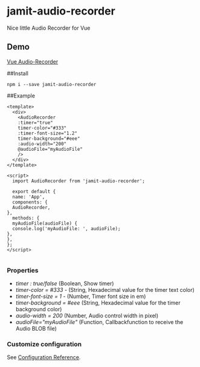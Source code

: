 # jamit-audio-recorder 
Nice little Audio Recorder for Vue

## Demo
[Vue Audio-Recorder](https://www.jamit.one/vue/jamit-audio-recorder/)

##Install
```
npm i --save jamit-audio-recorder
```

##Example
```vue
<template>
  <div>
    <AudioRecorder
    :timer="true"
    timer-color="#333"
    :timer-font-size="1.2"
    timer-background="#eee"
    :audio-width="200"
    @audioFile="myAudioFile"
    />
  </div>
</template>

<script>
  import AudioRecorder from 'jamit-audio-recorder';

  export default {
  name: 'App',
  components: {
  AudioRecorder,
},
  methods: {
  myAudioFile(audioFile) {
  console.log('myAudioFile: ', audioFile);
},
},
};
</script>


```


### Properties

* *timer : true/false*  (Boolean, Show timer)
* *timer-color = #333* - (String, Hexadecimal value for the timer text color)
* *timer-font-size = 1* - (Number, Timer font size in em)
* *timer-background = #eee* (String, Hexadecimal value for the timer background color)
* *audio-width = 200* (Number, Audio control width in pixel)
* *audioFile="myAudioFile"* (Function, Callbackfunction to receive the Audio BLOB file)


### Customize configuration
See [Configuration Reference](https://cli.vuejs.org/config/).
